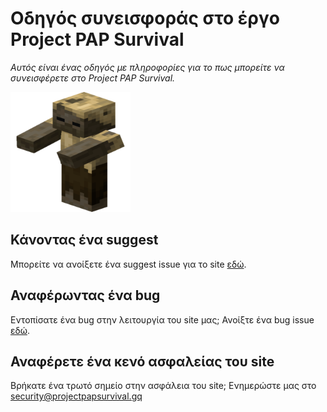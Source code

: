 # Οδηγός συνεισφοράς στο έργο Project PAP Survival

*Αυτός είναι ένας οδηγός με πληροφορίες για το πως μπορείτε να συνεισφέρετε στο Project PAP Survival.*

![Thumbnail of Project PAP Survival](docs/media/android-chrome-192x192.png)
  
## Κάνοντας ένα suggest

Μπορείτε να ανοίξετε ένα suggest issue για το site [εδώ](https://github.com/kostaspapoutsisweb/projectpapsurvival/issues/new).

## Αναφέρωντας ένα bug

Εντοπίσατε ένα bug στην λειτουργία του site μας; Ανοίξτε ένα bug issue [εδώ](https://github.com/kostaspapoutsisweb/projectpapsurvival/issues/new).

## Αναφέρετε ένα κενό ασφαλείας του site

Βρήκατε ένα τρωτό σημείο στην ασφάλεια του site; Ενημερώστε μας στο security@projectpapsurvival.gq
